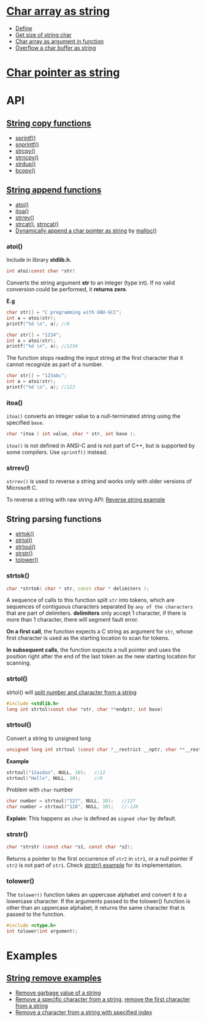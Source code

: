 # [Char array as string](Char%20array%20as%20string.md)

* [Define](Char%20array%20as%20string.md#define)
* [Get size of string char]()
* [Char array as argument in function]()
* [Overflow a char buffer as string]()

# [Char pointer as string](Char%20pointer%20as%20string.md)

# API

## [String copy functions](String%20copy%20functions.md)

* [sprintf()](String%20copy%20functions.md#sprintf)
* [snprintf()](String%20copy%20functions.md#snprintf)
* [strcpy()](String%20copy%20functions.md#strcpy)
* [strncpy()](String%20copy%20functions.md#strncpy)
* [strdup()](String%20copy%20functions.md#strdup)
* [bcopy()](String%20copy%20functions.md#bcopy)

## [String append functions](String%20append%20functions.md)

* [atoi()](#atoi)
* [itoa()](#itoa)
* [strrev()](#strrev)
* [strcat()](#String%20append%20functions.md#strcat), [strncat()](String%20append%20functions.md#strncat)
* [Dynamically append a char pointer as string](String%20append%20functions.md#dynamically-append-a-char-pointer-as-string) by [malloc()](../../Physical%20layer/Memory/Dynamic%20memory%20allocation/API.md#malloc)


### atoi()

Include in library **stdlib.h**.

```c
int atoi(const char *str)
```
Converts the string argument **str** to an integer (type int).  If no valid conversion could be performed, it **returns zero**.

**E.g**

```c
char str[] = "C programming with GNU-GCC";
int a = atoi(str);
printf("%d \n", a); //0
```   

```c
char str[] = "1234";
int a = atoi(str);
printf("%d \n", a); //1234
```

The function stops reading the input string at the first character that it cannot recognize as part of a number.

```c
char str[] = "123abc";
int a = atoi(str);
printf("%d \n", a); //123
```

### itoa()

``itoa()`` converts an integer value to a null-terminated string using the specified ``base``.

```c
char *itoa ( int value, char * str, int base );
```

``itoa()`` is not defined in ANSI-C and is not part of C++, but is supported by some compilers. Use ``sprintf()`` instead.

### strrev()

``strrev()`` is used to reverse a string and works only with older versions of Microsoft C.

To reverse a string with raw string API: [Reverse string example](https://github.com/TranPhucVinh/C/blob/master/Introduction/Data%20structure/String/String%20parsing%20examples.md#example-4)

## String parsing functions

* [strtok()](#strtok)
* [strtol()](#strtol)
* [strtoul()](#strtoul)
* [strstr()](#strstr)
* [tolower()](#tolower)

### strtok()

```cpp
char *strtok( char * str, const char * delimiters );
```

A sequence of calls to this function split ``str`` into tokens, which are sequences of contiguous characters separated by ``any of the characters`` that are part of delimiters. **delimiters** only accept 1 character, if there is more than 1 character, there will segment fault error.

**On a first call**, the function expects a C string as argument for ``str``, whose first character is used as the starting location to scan for tokens.

**In subsequent calls**, the function expects a null pointer and uses the position right after the end of the last token as the new starting location for scanning.

### strtol()

strtol() will [split number and character from a string](String%20parsing%20functions.md#strtol-split-number-and-character-from-a-string)

```c
#include <stdlib.h>
long int strtol(const char *str, char **endptr, int base)
```

### strtoul()

Convert a string to unsigned long

```c
unsigned long int strtoul (const char *__restrict __nptr, char **__restrict __endptr, int __base)
```
**Example**
```c
strtoul("12asdas", NULL, 10);   //12
strtoul("Hello", NULL, 10);     //0
```
Problem with ``char`` number
```c
char number = strtoul("127", NULL, 10);   //127
char number = strtoul("128", NULL, 10);   //-128
```

**Explain**: This happens as ``char`` is defined as ``signed char`` by default. 

### strstr()

```c
char *strstr (const char *s1, const char *s2);
```

Returns a pointer to the first occurrence of ``str2`` in ``str1``, or a null pointer if ``str2`` is not part of ``str1``. Check [strstr() example](strstr()%20examples.md) for its implementation.

### tolower()

The ``tolower()`` function takes an uppercase alphabet and convert it to a lowercase character. If the arguments passed to the tolower() function is other than an uppercase alphabet, it returns the same character that is passed to the function.

```c
#include <ctype.h>
int tolower(int argument);
```

# Examples

## [String remove examples](String%20remove%20examples.md)

* [Remove garbage value of a string](String%20remove%20examples.md#remove-garbage-value-of-a-string)
* [Remove a specific character from a string](String%20remove%20examples.md#remove-a-specific-character-from-a-string), [remove the first character from a string](String%20remove%20examples.md#remove-the-first-character-from-a-string)
* [Remove a character from a string with specified index](String%20remove%20examples.md#remove-a-character-from-a-string-with-specified-index)
